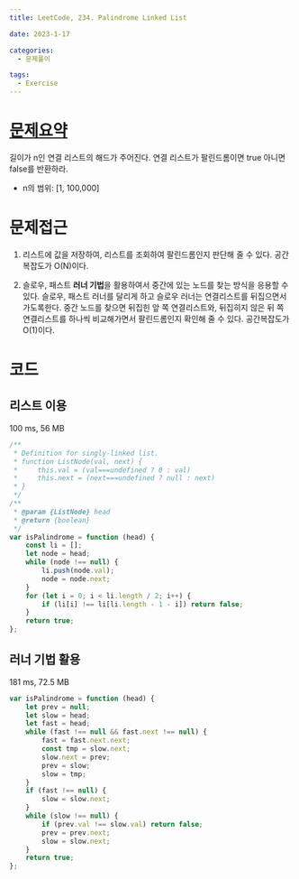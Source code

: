 ```yaml
---
title: LeetCode, 234. Palindrome Linked List

date: 2023-1-17

categories:
  - 문제풀이

tags:
  - Exercise
---
```


# [문제요약](https://leetcode.com/problems/palindrome-linked-list/description/)

길이가 n인 연결 리스트의 해드가 주어진다. 연결 리스트가 팔린드롬이면 true 아니면 false를 반환하라.

- n의 범위: [1, 100,000]

# 문제접근

1. 리스트에 값을 저장하여, 리스트를 조회하여 팔린드롬인지 판단해 줄 수 있다. 공간복잡도가 O(N)이다.

2. 슬로우, 패스트 **러너 기법**을 활용하여서 중간에 있는 노드를 찾는 방식을 응용할 수 있다. 슬로우, 패스트 러너를 달리게 하고 슬로우 러너는 연결리스트를 뒤집으면서 가도록한다. 중간 노드를 찾으면 뒤집힌 앞 쪽 연결리스트와, 뒤집히지 않은 뒤 쪽 연결리스트를 하나씩 비교해가면서 팔린드롬인지 확인해 줄 수 있다. 공간복잡도가 O(1)이다.

# 코드

## 리스트 이용

100 ms, 56 MB

```javascript
/**
 * Definition for singly-linked list.
 * function ListNode(val, next) {
 *     this.val = (val===undefined ? 0 : val)
 *     this.next = (next===undefined ? null : next)
 * }
 */
/**
 * @param {ListNode} head
 * @return {boolean}
 */
var isPalindrome = function (head) {
	const li = [];
	let node = head;
	while (node !== null) {
		li.push(node.val);
		node = node.next;
	}
	for (let i = 0; i < li.length / 2; i++) {
		if (li[i] !== li[li.length - 1 - i]) return false;
	}
	return true;
};
```

## 러너 기법 활용

181 ms, 72.5 MB

```javascript
var isPalindrome = function (head) {
	let prev = null;
	let slow = head;
	let fast = head;
	while (fast !== null && fast.next !== null) {
		fast = fast.next.next;
		const tmp = slow.next;
		slow.next = prev;
		prev = slow;
		slow = tmp;
	}
	if (fast !== null) {
		slow = slow.next;
	}
	while (slow !== null) {
		if (prev.val !== slow.val) return false;
		prev = prev.next;
		slow = slow.next;
	}
	return true;
};
```
